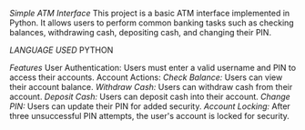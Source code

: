 *Simple ATM Interface*
This project is a basic ATM interface implemented in Python. It allows users to perform common banking tasks such as checking balances, withdrawing cash, depositing cash, and changing their PIN.

*LANGUAGE USED*
PYTHON

*Features*
User Authentication: Users must enter a valid username and PIN to access their accounts.
Account Actions:
*Check Balance:* Users can view their account balance.
*Withdraw Cash:* Users can withdraw cash from their account.
*Deposit Cash:* Users can deposit cash into their account.
*Change PIN:* Users can update their PIN for added security.
*Account Locking:* After three unsuccessful PIN attempts, the user's account is locked for security.
